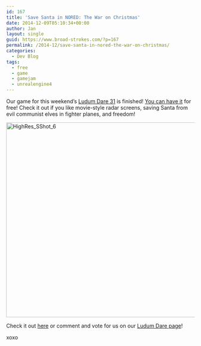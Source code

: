 ```yaml
---
id: 167
title: 'Save Santa in NORED: The War on Christmas'
date: 2014-12-09T05:10:34+00:00
author: Jan
layout: single
guid: https://www.broad-strokes.com/?p=167
permalink: /2014-12/save-santa-in-nored-the-war-on-christmas/
categories:
  - Dev Blog
tags:
  - free
  - game
  - gamejam
  - unrealengine4
---
```

Our game for this weekend&#8217;s <a href="http://ludumdare.com/compo/ludum-dare-31/?action=preview&uid=35382" target="_blank">Ludum Dare 31</a> is finished! [You can have it](/games/gamejams/n-o-r-e-d-the-war-on-christmas/ "N.O.R.E.D.: The War On Christmas") for free! Check it out if you like movie-style radar screens, saving Santa from evil communist elves in fighter planes, and freedom!

[<img class="aligncenter wp-image-160 size-large" src="https://www.broad-strokes.com/images/wp-content/uploads/2014/12/HighRes_SShot_6-1024x520.jpg" alt="HighRes_SShot_6" width="1024" height="520" srcset="https://www.broad-strokes.com/images/wp-content/uploads/2014/12/HighRes_SShot_6-1024x520.jpg 1024w, https://www.broad-strokes.com/images/wp-content/uploads/2014/12/HighRes_SShot_6-300x152.jpg 300w" sizes="(max-width: 1024px) 100vw, 1024px" />](https://www.broad-strokes.com/images/wp-content/uploads/2014/12/HighRes_SShot_6.jpg)

Check it out [here](/games/gamejams/n-o-r-e-d-the-war-on-christmas/ "N.O.R.E.D.: The War On Christmas") or comment and vote for us on our <a href="http://ludumdare.com/compo/ludum-dare-31/?action=preview&uid=35382" target="_blank">Ludum Dare page</a>!

xoxo